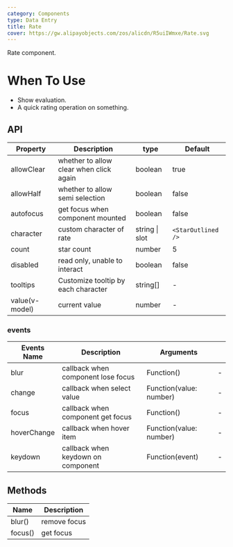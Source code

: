 ```yaml
---
category: Components
type: Data Entry
title: Rate
cover: https://gw.alipayobjects.com/zos/alicdn/R5uiIWmxe/Rate.svg
---
```


Rate component.

# When To Use

- Show evaluation.
- A quick rating operation on something.

## API

| Property       | Description                             | type           | Default            |
| -------------- | --------------------------------------- | -------------- | ------------------ |
| allowClear     | whether to allow clear when click again | boolean        | true               |
| allowHalf      | whether to allow semi selection         | boolean        | false              |
| autofocus      | get focus when component mounted        | boolean        | false              |
| character      | custom character of rate                | string \| slot | `<StarOutlined />` |
| count          | star count                              | number         | 5                  |
| disabled       | read only, unable to interact           | boolean        | false              |
| tooltips       | Customize tooltip by each character     | string[]       | -                  |
| value(v-model) | current value                           | number         | -                  |

### events

| Events Name | Description                        | Arguments               |     |
| ----------- | ---------------------------------- | ----------------------- | --- |
| blur        | callback when component lose focus | Function()              | -   |
| change      | callback when select value         | Function(value: number) | -   |
| focus       | callback when component get focus  | Function()              | -   |
| hoverChange | callback when hover item           | Function(value: number) | -   |
| keydown     | callback when keydown on component | Function(event)         | -   |

## Methods

| Name    | Description  |
| ------- | ------------ |
| blur()  | remove focus |
| focus() | get focus    |
